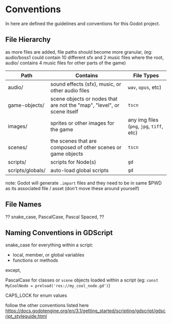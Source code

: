 # Conventions

In here are defined the guidelines and conventions for this Godot project.

## File Hierarchy

as more files are added, file paths should become more granular,
(eg: audio/boss1 could contain 10 different sfx and 2 music files where the root,
  audio/ contains 4 music files for other parts of the game)

| Path | Contains | File Types |
| --- | --- | --- |
| audio/ | sound effects (sfx), music, or other audio files | `wav`, `opus`, etc) |
| game-objects/ | scene objects or nodes that are not the "map", "level", or scene itself | `tscn` |
| images/ | sprites or other images for the game | any img files (`png`, `jpg`, `tiff`, etc) |
| scenes/ | the scenes that are composed of other scenes or game objects | `tscn` |
| scripts/ | scripts for Node(s) | `gd` |
| scripts/globals/ | auto-load global scripts | `gd` |

note: Godot will generate `.import` files and they need to be in same $PWD as its associated file / asset (don't move these around yourself)

## File Names

?? snake_case, PascalCase, Pascal Spaced, ??

## Naming Conventions in GDScript

snake_case for everything within a script:
- local, member, or global variables
- functions or methods

except,

PascalCase for classes or `scene` objects loaded within a script (eg: `const MyCoolNode = preload('res://my_cool_node.gd')`)

CAPS_LOCK for enum values

follow the other conventions listed here https://docs.godotengine.org/en/3.1/getting_started/scripting/gdscript/gdscript_styleguide.html
